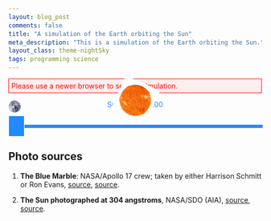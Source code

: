 ```yaml
---
layout: blog_post
comments: false
title: "A simulation of the Earth orbiting the Sun"
meta_description: "This is a simulation of the Earth orbiting the Sun."
layout_class: theme-nightSky
tags: programming science
---
```


<!-- Styles for Harmonic Oscillator -->
<style>
  .EarthOrbitSimulation-alert {
    color: red;
    border: 1px solid red;
    background: #ffeeee;
    padding: 5px;
  }

  .EarthOrbitSimulation-container {
    background-color: #000000;
    position: relative;
  }

  .EarthOrbitSimulation-isTextCentered { text-align: center; }

  .EarthOrbitSimulation-earth {
    position: absolute;
    width: 25px;
    -webkit-animation:spin .1s linear infinite;
    -moz-animation:spin .1s linear infinite;
    animation:spin .1s linear infinite;
  }

  .EarthOrbitSimulation-sun {
    position: absolute;
    width: 75px;
    top: 50%;
    left: 50%;
    margin-left: -37.5px;
    margin-top: -37.5px;
    -webkit-animation:spin .5s linear infinite;
    -moz-animation:spin .5s linear infinite;
    animation:spin .5s linear infinite;
  }

  .EarthOrbitSimulation-earthColor {
    color: #2289FF;
  }

  @-moz-keyframes spin { 100% { -moz-transform: rotate(-360deg); } }
  @-webkit-keyframes spin { 100% { -webkit-transform: rotate(-360deg); } }
  @keyframes spin { 100% { -webkit-transform: rotate(-360deg); transform:rotate(-360deg); } }

  .EarthOrbitSimulation-canvas { display: block; }

  .isUnselectable {
    -webkit-touch-callout: none;
    -webkit-user-select: none; /* Chrome/Safari */
    -moz-user-select: none; /* Firefox */
    -ms-user-select: none; /* IE10+ */
    -o-user-select: none;
    user-select: none;
    -webkit-tap-highlight-color: rgba(0, 0, 0, 0)
  }

  .SickSlider {
    position: relative;
    height: 40px;
    cursor: pointer;
  }

  .SickSlider-stripe {
    height: 5px;
    width: 100%;
    background-color: #2289FF;
    border: 1px solid #699DFE;
    position: absolute;
    top: 18px;
    left: 0px;
  }

  .SickSlider-head {
    position: absolute;
    top: 0;
    left: 0;
    width: 30px;
    height: 40px;
    background-color: #2289FF;
    border: 1px solid #FFFFFF;
  }
</style>

<!-- Message shown in old browsers. -->
<p id="EarthOrbitSimulation-notSupportedMessage" class="EarthOrbitSimulation-alert">Please use a newer browser to see the simulation.</p>

<div class="EarthOrbitSimulation-container isFullScreenWide isUnselectable">
    <img src='/image/blog/2016-08-31-earth-orbit-simulation/sun.png' alt='Earth' class='EarthOrbitSimulation-sun'>
    <img src='/image/blog/2016-08-31-earth-orbit-simulation/earth.png' alt='Earth' class='EarthOrbitSimulation-earth'>
    <canvas class="EarthOrbitSimulation-canvas"></canvas>
</div>

<p class='EarthOrbitSimulation-isTextCentered EarthOrbitSimulation-earthColor hasBottomMarginSmall'>
  Sun's mass: <span class='EarthOrbitSimulation-sunsMass'>1.00</span>
</p>

<div class="SickSlider EarthOrbitSimulation-massSlider isUnselectable" >
  <div class="SickSlider-stripe"></div>
  <div class="SickSlider-head"></div>
</div>

<p class='EarthOrbitSimulation-debugOutput'></p>

<script>

(function(){
  // A Slider UI element
  function SickSlider(sliderElementSelector) {
    var that = {
      // A function that will be called when user changes the slider position.
      // The function will be passed the slider position: a number between 0 and 1.
      onSliderChange: null,
      // Store the previous slider value in order to prevent calling onSliderChange function with the same argument
      previousSliderValue: -42
    };

    // Initializes the slider element
    //
    // Arguments:
    //   sliderElementSelector: A CSS selector of the SickSlider element.
    that.init = function(sliderElementSelector) {
      that.slider = document.querySelector(sliderElementSelector);
      that.sliderHead = that.slider.querySelector(".SickSlider-head");
      var sliding = false;

      // Start dragging slider
      // -----------------

      that.slider.addEventListener("mousedown", function(e) {
        sliding = true;
        that.updateHeadPositionOnTouch(e);
      });

      that.slider.addEventListener("touchstart", function(e) {
        sliding = true;
        that.updateHeadPositionOnTouch(e);
      });

      // End dragging slider
      // -----------------

      document.addEventListener("mouseup", function(){
        sliding = false;
      });

      document.addEventListener("dragend", function(){
        sliding = false;
      });

      document.addEventListener("touchend", function(e) {
        sliding = false;
      });

      // Drag slider
      // -----------------

      document.addEventListener("mousemove", function(e) {
        if (!sliding) { return; }
        that.updateHeadPositionOnTouch(e);
      });

      document.addEventListener("touchmove", function(e) {
        if (!sliding) { return; }
        that.updateHeadPositionOnTouch(e);
      });
    };

    // Returns the slider value (a number form 0 to 1) from the cursor position
    //
    // Arguments:
    //
    //   e: a touch event.
    //
    that.sliderValueFromCursor = function(e) {
      var pointerX = e.pageX;

      if (e.touches && e.touches.length > 0) {
        pointerX = e.touches[0].pageX;
      }

      pointerX = pointerX - that.slider.offsetLeft;
      var headLeft = (pointerX - 16);
      if (headLeft < 0) { headLeft = 0; }

      if ((headLeft + that.sliderHead.offsetWidth) > that.slider.offsetWidth) {
        headLeft = that.slider.offsetWidth - that.sliderHead.offsetWidth;
      }

      // Calculate slider value from head position
      var sliderWidthWithoutHead = that.slider.offsetWidth - that.sliderHead.offsetWidth;
      var sliderValue = 1;

      if (sliderWidthWithoutHead !== 0) {
        sliderValue = headLeft / sliderWidthWithoutHead;
      }

      return sliderValue;
    };


    // Changes the position of the slider
    //
    // Arguments:
    //
    //   sliderValue: a value between 0 and 1.
    //
    that.changePosition = function(sliderValue) {
      var headLeft = (that.slider.offsetWidth - that.sliderHead.offsetWidth) * sliderValue;
      that.sliderHead.style.left = headLeft + "px";
    };

    // Update the slider position and call the callback function
    //
    // Arguments:
    //
    //   e: a touch event.
    //
    that.updateHeadPositionOnTouch = function(e) {
      var sliderValue = that.sliderValueFromCursor(e);
      that.changePosition(sliderValue);

      if (that.onSliderChange) {
        if (that.previousSliderValue !== sliderValue) {
          that.onSliderChange(sliderValue);
        }

        that.previousSliderValue = sliderValue;
      }
    };

    that.init(sliderElementSelector);

    return that;
  }

  var debug = (function(){
    var debugOutput = document.querySelector(".EarthOrbitSimulation-debugOutput");

    function print(text) {
      var date = new Date();
      debugOutput.innerHTML = text + " " + date.getMilliseconds();
    }

    return {
        print: print,
      };
    })();

  // Calculates the position of the Earth
  var physics = (function() {
    var constants = {
      gravitationalConstant: 6.67408 * Math.pow(10, -11),
      earthSunDistanceMeters: 1.496 * Math.pow(10, 11),
      earthAngularVelocityMetersPerSecond: 1.990986 *  Math.pow(10, -7),
      massOfTheSunKg: 1.98855 * Math.pow(10, 30)
    };

    // The length of one AU (Earth-Sun distance) in pixels.
    var pixelsInOneEarthSunDistancePerPixel = 150;

    // A factor by which we scale the distance between the Sun and the Earth
    // in order to show it on screen
    var scaleFactor = constants.earthSunDistanceMeters / pixelsInOneEarthSunDistancePerPixel;

    // The number of calculations of orbital path done in one 16 millisecond frame.
    // The higher the number, the more precise are the calculations.
    var numberOfCalculationsPerFrame = 1000;

    var deltaT = 3600 * 24 / numberOfCalculationsPerFrame; // The length of the time increment, in seconds.

    var initialConditions = {
      distance: {
        value: constants.earthSunDistanceMeters,
        speed: 0.00
      },
      angle: {
        value: Math.PI / 6,
        speed: constants.earthAngularVelocityMetersPerSecond
      }
    };

    // Current state of the system
    var state = {
      distance: {
        value: 0,
        speed: 0
      },
      angle: {
        value: 0,
        speed: 0
      },
      massOfTheSunKg: constants.massOfTheSunKg
    };

    function calculateDistanceAcceleration(state) {
      // [acceleration of distance] = [distance][angular velocity]^2 - G * M / [distance]^2
      return state.distance.value * Math.pow(state.angle.speed, 2) -
        (constants.gravitationalConstant * state.massOfTheSunKg) / Math.pow(state.distance.value, 2);
    }

    function calculateAngleAcceleration(state) {
      // [acceleration of angle] = - 2[speed][angular velocity] / [distance]
      return -2.0 * state.distance.speed * state.angle.speed / state.distance.value;
    }

    // Calculates a new value based on the time change and its derivative
    // For example, it calculates the new distance based on the distance derivative (velocity)
    // and the elapsed time interval.
    function newValue(currentValue, deltaT, derivative) {
      return currentValue + deltaT * derivative;
    }

    function resetStateToInitialConditions() {
      state.distance.value = initialConditions.distance.value;
      state.distance.speed = initialConditions.distance.speed;

      state.angle.value = initialConditions.angle.value;
      state.angle.speed = initialConditions.angle.speed;
    }

    // The distance that is used for drawing on screen
    function scaledDistance() {
      return state.distance.value / scaleFactor;
    }

    // The main function that is called on every animation frame.
    // It calculates and updates the current positions of the bodies
    function updatePosition() {
      for (var i = 0; i < numberOfCalculationsPerFrame; i++) {
        calculateNewPosition();
      }

    }

    function calculateNewPosition() {
      // Calculate new distance
      var distanceAcceleration = calculateDistanceAcceleration(state);
      state.distance.speed = newValue(state.distance.speed, deltaT, distanceAcceleration);
      state.distance.value = newValue(state.distance.value, deltaT, state.distance.speed);

      // Calculate new angle
      var angleAcceleration = calculateAngleAcceleration(state);
      state.angle.speed = newValue(state.angle.speed, deltaT, angleAcceleration);
      state.angle.value = newValue(state.angle.value, deltaT, state.angle.speed);

      // debug.print("Scaled distance:<br>" + scaledDistance() + "<br>"
      //   + "<br><b>Angle</b> <br> Acceleration: "
      //   + angleAcceleration + "<br>Speed: " + state.angle.speed + "<br>Value: " + state.angle.value + "<br><br><b>Distance</b> <br> Acceleration: "
      //   + distanceAcceleration + "<br>Speed: " + state.distance.speed + "<br>Value: " + state.distance.value);

      if (state.angle.value > 2 * Math.PI) {
        state.angle.value = state.angle.value % (2 * Math.PI);
      }
    }

    function updateFromUserInput(solarMassMultiplier) {
      state.massOfTheSunKg = constants.massOfTheSunKg * solarMassMultiplier;
    }

    return {
      scaledDistance: scaledDistance,
      resetStateToInitialConditions: resetStateToInitialConditions,
      updatePosition: updatePosition,
      initialConditions: initialConditions,
      updateFromUserInput: updateFromUserInput,
      state: state
    };
  })();

  // Draw the scene
  var graphics = (function() {
    var canvas = null, // Canvas DOM element.
      context = null, // Canvas context for drawing.
      canvasHeight = 400,
      earthSize = 25,
      colors = {
        orbitalPath: "#777777"
      },
      previousEarthPosition = null,
      earthElement;

    function drawTheEarth(earthPosition) {
      var left = (earthPosition.x - earthSize/2) + "px";
      var top = (earthPosition.y - earthSize/2) + "px";
      earthElement.style.left = left;
      earthElement.style.top = top;
    }

    function calculateEarthPosition(distance, angle) {
      var middleX = Math.floor(canvas.width / 2);
      var middleY = Math.floor(canvas.height / 2);
      var centerX = Math.cos(angle) * distance + middleX;
      var centerY = Math.sin(-angle) * distance + middleY;

      return {
        x: centerX,
        y: centerY
      };
    }

    function drawOrbitalLine(newEarthPosition) {
      if (previousEarthPosition === null) {
        previousEarthPosition = newEarthPosition;
        return;
      }

      context.beginPath();
      context.strokeStyle = colors.orbitalPath;
      context.moveTo(previousEarthPosition.x, previousEarthPosition.y);
      context.lineTo(newEarthPosition.x, newEarthPosition.y);
      context.stroke();

      previousEarthPosition = newEarthPosition;
    }

    // Draws the scene
    function drawScene(distance, angle) {
      var earthPosition = calculateEarthPosition(distance, angle);
      drawTheEarth(earthPosition);
      drawOrbitalLine(earthPosition);
    }

    function hideCanvasNotSupportedMessage() {
      document.getElementById("EarthOrbitSimulation-notSupportedMessage").style.display ='none';
    }

    // Resize canvas to will the width of container
    function fitToContainer(){
      canvas.style.width='100%';
      canvas.style.height= canvasHeight + 'px';
      canvas.width  = canvas.offsetWidth;
      canvas.height = canvas.offsetHeight;
    }

    // Create canvas for drawing and call success argument
    function init(success) {
      // Find the canvas HTML element
      canvas = document.querySelector(".EarthOrbitSimulation-canvas");

      // Check if the browser supports canvas drawing
      if (!(window.requestAnimationFrame && canvas && canvas.getContext)) { return; }

      // Get canvas context for drawing
      context = canvas.getContext("2d");
      if (!context) { return; } // Error, browser does not support canvas

      // If we got to this point it means the browser can draw
      // Hide the old browser message
      hideCanvasNotSupportedMessage();

      // Update the size of the canvas
      fitToContainer();

      earthElement = document.querySelector(".EarthOrbitSimulation-earth");

      // Execute success callback function
      success();
    }

    return {
      fitToContainer: fitToContainer,
      drawScene: drawScene,
      init: init
    };
  })();

  // Start the simulation
  var simulation = (function() {
    // The method is called 60 times per second
    function animate() {
      physics.updatePosition();
      graphics.drawScene(physics.scaledDistance(), physics.state.angle.value);
      window.requestAnimationFrame(animate);
    }

    function start() {
      graphics.init(function() {
        // Use the initial conditions for the simulation
        physics.resetStateToInitialConditions();

        // Redraw the scene if page is resized
        window.addEventListener('resize', function(event){
          graphics.fitToContainer();
          graphics.drawScene(physics.scaledDistance(), physics.state.angle.value);
        });

        animate();
      });
    }

    return {
      start: start
    };
  })();

  // React to user input
  var userInput = (function(){
    var sunsMassElement = document.querySelector(".EarthOrbitSimulation-sunsMass");

    function updateSunsMass(sliderValue) {
      var sunsMassValue = sliderValue * 2;

      if (sunsMassValue > 1) {
        sunsMassValue = Math.pow(5, sunsMassValue - 1);
      }

      var formattedMass = parseFloat(Math.round(sunsMassValue * 100) / 100).toFixed(2)
      sunsMassElement.innerHTML = formattedMass;
      physics.updateFromUserInput(sunsMassValue);
    }

    function init() {
      var massSlider = SickSlider(".EarthOrbitSimulation-massSlider");
      massSlider.onSliderChange = updateSunsMass;
      massSlider.changePosition(0.5);
    }

    return {
      init: init
    };
  })();

  userInput.init();

  simulation.start();
})();

</script>

## Photo sources

1. **The Blue Marble**: NASA/Apollo 17 crew; taken by either Harrison Schmitt or Ron Evans, [source](http://www.nasa.gov/images/content/115334main_image_feature_329_ys_full.jpg), [source](https://commons.wikimedia.org/wiki/File:The_Earth_seen_from_Apollo_17.jpg).

1. **The Sun photographed at 304 angstroms**, NASA/SDO (AIA), [source](http://sdo.gsfc.nasa.gov/assets/img/browse/2010/08/19/20100819_003221_4096_0304.jpg), [source](https://commons.wikimedia.org/wiki/File:The_Sun_by_the_Atmospheric_Imaging_Assembly_of_NASA%27s_Solar_Dynamics_Observatory_-_20100819.jpg).